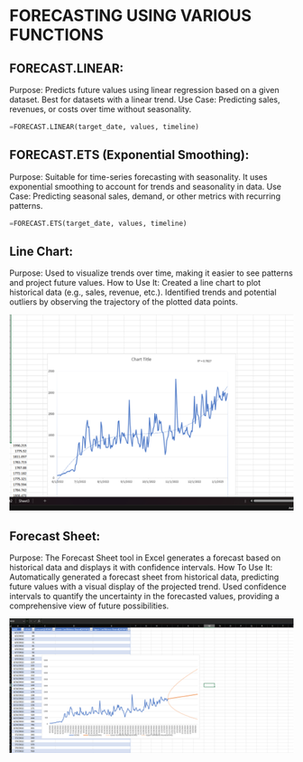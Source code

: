 # FORECASTING USING VARIOUS FUNCTIONS


## FORECAST.LINEAR:

Purpose: Predicts future values using linear regression based on a given dataset. Best for datasets with a linear trend.
Use Case: Predicting sales, revenues, or costs over time without seasonality.
```python
=FORECAST.LINEAR(target_date, values, timeline)
```


## FORECAST.ETS (Exponential Smoothing):

Purpose: Suitable for time-series forecasting with seasonality. It uses exponential smoothing to account for trends and seasonality in data.
Use Case: Predicting seasonal sales, demand, or other metrics with recurring patterns.
```python
=FORECAST.ETS(target_date, values, timeline)
```

## Line Chart:
Purpose: Used to visualize trends over time, making it easier to see patterns and project future values.
How to Use It:
Created a line chart to plot historical data (e.g., sales, revenue, etc.).
Identified trends and potential outliers by observing the trajectory of the plotted data points.

![Solution image](https://github.com/LakshyaChauhan/Forecasting/blob/main/forecasting/assets/line_chart.png)

## Forecast Sheet:
Purpose: The Forecast Sheet tool in Excel generates a forecast based on historical data and displays it with confidence intervals.
How To Use It:
Automatically generated a forecast sheet from historical data, predicting future values with a visual display of the projected trend.
Used confidence intervals to quantify the uncertainty in the forecasted values, providing a comprehensive view of future possibilities.

![Solution image](https://github.com/LakshyaChauhan/Forecasting/blob/main/forecasting/assets/forecast_sheet.png)
